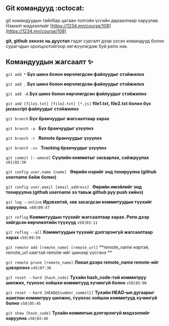 ## Git командууд :octocat:

git командуудын тайлбар цагаан толгойн үсгийн дарааллаар харуулав. Нэмэлт мэдээллийг [https://1234.mn/course/108](https://1234.mn/course/108)

**git, github эхнээс нь дуустал** гэдэг сургалт дээр үзсэн командууд болон сурагчдын оролцоотойгоор хөгжүүлэгдэж буй репо юм.

## Командуудын жагсаалт :sparkles:

`git add *` **Бүх шинэ болон өөрчлөгдсөн файлуудыг стэйжилнэ**

`git add .` **Бүх шинэ болон өөрчлөгдсөн файлуудыг стэйжилнэ**

`git add -А` **Бүх шинэ болон өөрчлөгдсөн файлуудыг стэйжилнэ**

`git add [file1.txt] [file2.txt] [*.js]` **file1.txt, file2.txt болон бүх javascript файлуудыг стэйжилнэ**

`git branch` **Бүх бранчуудыг жагсаалтаар харах**

`git branch -a ` **Бүх бранчуудыг үзүүлнэ**

`git branch -r ` **Remote бранчуудыг үзүүлнэ**

`git branch -vv ` **Tracking бранчуудыг үзүүлнэ**

`git commit [--amend]` **Сүүлийн коммитыг засварлах, сайжруулах** `v61|02:30`

`git config user.name [name] ` **Өөрийн нэрийг энд тохируулна (github username байж болно)**

`git config user.email [email_address] ` **Өөрийн имэйлийг энд тохируулна (github username ээ тавьж github руу push хийнэ)**

`git log --online` **Идэвхитэй, зөв засагдсан коммитуудын түүхийг харуулна.** `v60|09:47`

`git reflog` **Коммитуудын түүхийг жагсаалтаар харах. Репо дээр хийгдсэн өөрчлөлтийн түүхүүд** `v58|03:11`

`git reflog --all` **Коммитуудын түүхийг дэлгэрэнгүй жагсаалтаар харах** `v58|09:59`

`git remote add [remote_name] [remote_url]` **remote_name нэртэй, remote_url хаягтай remote-ийг шинээр үүсгэнэ **

`git remote prune [remote_name]` **Локал дээрх remote_name remote-ийг цэвэрлэнэ** `v45|07:36`

`git reset --hard [hash_code]` **Тухайн hash_code-той коммитруу шилжих, түүнээс хойшхи коммитууд хүчингүй болно** `v58|05:06`

`git reset --hard [HEAD@{number_commit}]` **Тухайн HEAD-ын дугаарыг ашиглан коммитруу шилжих, түүнээс хойшхи коммитууд хүчингүй болно** `v58|05:45`

`git show [hash_code]` **Тухайн коммитын дэлгэрэнгүй мэдээллийг харуулна** `v58|03:46`
